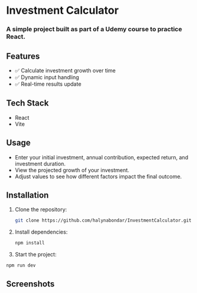 # Investment Calculator

### A simple project built as part of a Udemy course to practice React. 

## Features
- ✅ Calculate investment growth over time
- ✅ Dynamic input handling
- ✅ Real-time results update

## Tech Stack
- React
- Vite

## Usage
- Enter your initial investment, annual contribution, expected return, and investment duration.
- View the projected growth of your investment.
- Adjust values to see how different factors impact the final outcome.

## Installation

1. Clone the repository:
   ```bash
   git clone https://github.com/halynabondar/InvestmentCalculator.git
   ```
   
2. Install dependencies:
   ```bash
   npm install
   ```
   
3.	Start the project:
   ```bash
   npm run dev
   ```

## Screenshots

[//]: # (![Screenshot 1]&#40;<!-- Add image links here -->&#41;  )

[//]: # ()
[//]: # (![Screenshot 2]&#40;<!-- Add image links here -->&#41;  )